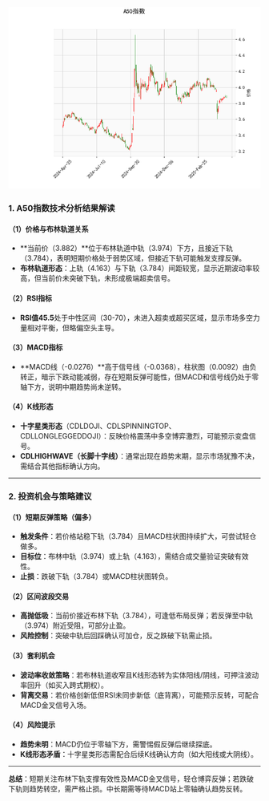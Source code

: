 ![图](SH300.png)



### 1. A50指数技术分析结果解读

#### （1）价格与布林轨道关系
- **当前价（3.882）**位于布林轨道中轨（3.974）下方，且接近下轨（3.784），表明短期价格处于弱势区域，但接近下轨可能触发支撑反弹。
- **布林轨道形态**：上轨（4.163）与下轨（3.784）间距较宽，显示近期波动率较高，但当前价未突破下轨，未形成极端超卖信号。

#### （2）RSI指标
- **RSI值45.5**处于中性区间（30-70），未进入超卖或超买区域，显示市场多空力量相对平衡，但略偏空头主导。

#### （3）MACD指标
- **MACD线（-0.0276）**高于信号线（-0.0368），柱状图（0.0092）由负转正，暗示下跌动能减弱，存在短期反弹可能性，但MACD和信号线仍处于零轴下方，说明中期趋势尚未逆转。

#### （4）K线形态
- **十字星类形态**（CDLDOJI、CDLSPINNINGTOP、CDLLONGLEGGEDDOJI）：反映价格震荡中多空博弈激烈，可能预示变盘信号。
- **CDLHIGHWAVE（长脚十字线）**：通常出现在趋势末期，显示市场犹豫不决，需结合其他指标确认方向。

---

### 2. 投资机会与策略建议

#### （1）短期反弹策略（偏多）
- **触发条件**：若价格站稳下轨（3.784）且MACD柱状图持续扩大，可尝试轻仓做多。
- **目标位**：布林中轨（3.974）或上轨（4.163），需结合成交量验证突破有效性。
- **止损**：跌破下轨（3.784）或MACD柱状图转负。

#### （2）区间波段交易
- **高抛低吸**：当前价接近布林下轨（3.784），可逢低布局反弹；若反弹至中轨（3.974）附近受阻，可部分止盈。
- **风险控制**：突破中轨后回踩确认可加仓，反之跌破下轨需止损。

#### （3）套利机会
- **波动率收敛策略**：若布林轨道收窄且K线形态转为实体阳线/阴线，可押注波动率回升（如买入跨式期权）。
- **背离交易**：若价格创新低但RSI未同步新低（底背离），可能预示反转，可配合MACD金叉信号入场。

#### （4）风险提示
- **趋势未明**：MACD仍位于零轴下方，需警惕假反弹后继续探底。
- **K线形态矛盾**：十字星类形态需配合后续K线确认方向（如大阳线或大阴线）。

---

**总结**：短期关注布林下轨支撑有效性及MACD金叉信号，轻仓博弈反弹；若跌破下轨则趋势转空，需严格止损。中长期需等待MACD站上零轴确认趋势反转。